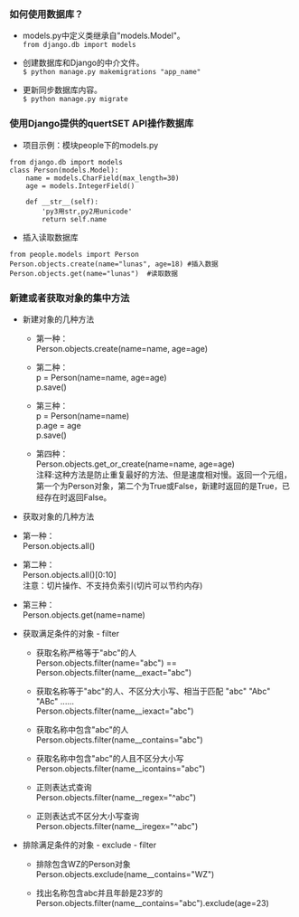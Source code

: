 ### 如何使用数据库？
- models.py中定义类继承自"models.Model"。 <br>
`from django.db import models`

- 创建数据库和Django的中介文件。 <br>
`$ python manage.py makemigrations "app_name"`

- 更新同步数据库内容。 <br>
`$ python manage.py migrate`

### 使用Django提供的quertSET API操作数据库
- 项目示例：模块people下的models.py
```django
from django.db import models
class Person(models.Model):
    name = models.CharField(max_length=30)
    age = models.IntegerField()

    def __str__(self):
        'py3用str,py2用unicode'
        return self.name
```
- 插入读取数据库
```
from people.models import Person
Person.objects.create(name="lunas", age=18) #插入数据
Person.objects.get(name="lunas")  #读取数据
```

### 新建或者获取对象的集中方法
- 新建对象的几种方法
  - 第一种：<br>
    Person.objects.create(name=name, age=age)

  - 第二种：<br>
    p = Person(name=name, age=age) <br>
    p.save()

  - 第三种：<br>
    p = Person(name=name) <br>
    p.age = age <br>
    p.save()

  - 第四种：<br>
    Person.objects.get_or_create(name=name, age=age) <br>
    注释:这种方法是防止重复最好的方法、但是速度相对慢。返回一个元组，第一个为Person对象，第二个为True或False，新建时返回的是True，已经存在时返回False。

- 获取对象的几种方法
 - 第一种：<br>
   Person.objects.all()

 - 第二种：<br>
   Person.objects.all()[0:10] <br>
   注意：切片操作、不支持负索引(切片可以节约内存)

 - 第三种：<br>
   Person.objects.get(name=name)

- 获取满足条件的对象 - filter
  - 获取名称严格等于"abc"的人 <br>
    Person.objects.filter(name="abc") == Person.objects.filter(name__exact="abc")

  - 获取名称等于"abc"的人、不区分大小写、相当于匹配 "abc" "Abc" "ABc" ...... <br>
    Person.objects.filter(name__iexact="abc")

  - 获取名称中包含"abc"的人 <br>
    Person.objects.filter(name__contains="abc")

  - 获取名称中包含"abc"的人且不区分大小写 <br>
    Person.objects.filter(name__icontains="abc")

  - 正则表达式查询 <br>
    Person.objects.filter(name__regex="^abc")

  - 正则表达式不区分大小写查询 <br>
    Person.objects.filter(name__iregex="^abc")

- 排除满足条件的对象 - exclude - filter <br>
  - 排除包含WZ的Person对象
    Person.objects.exclude(name__contains="WZ")

  - 找出名称包含abc并且年龄是23岁的
    Person.objects.filter(name__contains="abc").exclude(age=23)
